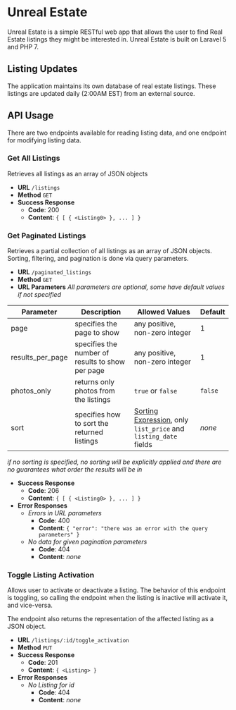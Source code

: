 # Unreal Estate

Unreal Estate is a simple RESTful web app that allows the user to find Real Estate listings they might be interested in. Unreal Estate is built on Laravel 5 and PHP 7.

## Listing Updates

The application maintains its own database of real estate listings. These listings are updated daily (2:00AM EST) from an external source.

## API Usage

There are two endpoints available for reading listing data, and one endpoint for modifying listing data.

### Get All Listings

Retrieves all listings as an array of JSON objects

- **URL** `/listings`
- **Method** `GET`
- **Success Response**
  - **Code**: 200
  - **Content**: `{ [ { <Listing0> }, ... ] }`

### Get Paginated Listings

Retrieves a partial collection of all listings as an array of JSON objects. Sorting, filtering, and pagination is done via query parameters.

- **URL** `/paginated_listings`
- **Method** `GET`
- **URL Parameters** _All parameters are optional, some have default values if not specified_

| Parameter | Description | Allowed Values |  Default |
| ----- | ------ | ------ | ------ |
| page | specifies the page to show | any positive, non-zero integer | 1 |
| results_per_page | specifies the number of results to show per page | any positive, non-zero integer | 1 |
| photos_only | returns only photos from the listings | `true` or `false` | `false` |
| sort | specifies how to sort the returned listings | [Sorting Expression](https://github.com/thejettdurham/unrealestate/wiki/Sorting-Expressions), only `list_price` and `listing_date` fields | _none_ |

_if no sorting is specified, no sorting will be explicitly applied and there are no guarantees what order the results will be in_

- **Success Response**
  - **Code**: 206
  - **Content**: `{ [ { <Listing0> }, ... ] }`
- **Error Responses**
  - _Errors in URL parameters_
    - **Code**: 400
    - **Content**: `{ "error": "there was an error with the query parameters" }`
  - _No data for given pagination parameters_
    - **Code**: 404
    - **Content**: _none_


### Toggle Listing Activation

Allows user to activate or deactivate a listing. The behavior of this endpoint is toggling, so calling the endpoint when the listing is inactive will activate it, and vice-versa.

The endpoint also returns the representation of the affected listing as a JSON object.

- **URL** `/listings/:id/toggle_activation`
- **Method** `PUT`
- **Success Response**
  - **Code**: 201
  - **Content**: `{ <Listing> }`
- **Error Responses**
  - _No Listing for id_
    - **Code**: 404
    - **Content**: _none_ 